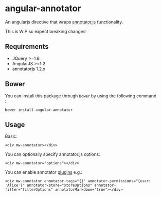 angular-annotator
=================

An angularjs directive that wraps [annotator.js](http://annotatorjs.org) functionality.

This is WIP so expect breaking changes!


## Requirements

- JQuery >=1.6
- AngularJS >=1.2
- annotatorjs 1.2.x

## Bower

You can install this package through `Bower` by using the following command :

    bower install angular-annotator

## Usage

Basic:

    <div mw-annotator></div>

You can optionally specify annotator.js options:

    <div mw-annotator="options"></div>

You can enable annotator [plugins](http://docs.annotatorjs.org/en/v1.2.x/plugins/auth.html)  e.g.:

    <div mw-annotator annotator-tags="{}" annotator-permissions="{user: 'Alice'}" annotator-store="storeOptions" annotator-filter="filterOptions" annotatorMarkdown="true"></div>